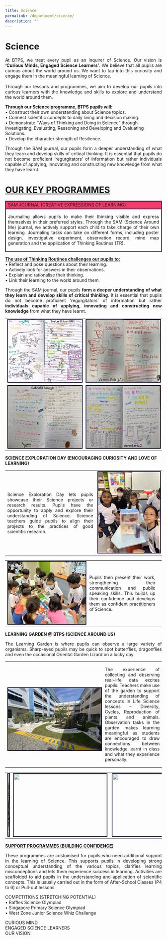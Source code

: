 ```yaml
---
title: Science
permalink: /department/science/
description: ""
---
```

# Science

<p align="justify">At BTPS, we treat every pupil as an inquirer of Science. Our vision is <strong>‘Curious Minds, Engaged Science Learners’</strong>. We believe that all pupils are curious about the world around us. We want to tap into this curiosity and engage them in the meaningful learning of Science. <br><br>
Through our lessons and programmes, we aim to develop our pupils into curious learners with the knowledge and skills to explore and understand the world around them. </p>


<b><u>Through our Science programme, BTPS pupils will: </u></b><br>
•	 Construct their own understanding about Science topics.<br>
•	 Connect scientific concepts to daily living and decision making.<br>
• 	Demonstrate “Ways of Thinking and Doing in Science” through Investigating, Evaluating, Reasoning and Developing and Evaluating Solutions. <br>
•	 Develop the character strength of Resilience.<p></p>

<p align="justify">
Through the SAM journal, our pupils form a deeper understanding of what they learn and develop skills of critical thinking. It is essential that pupils do not become proficient ‘regurgitators’ of information but rather individuals capable of applying, innovating and constructing new knowledge from what they have learnt.</p>

# <u> OUR KEY PROGRAMMES</u>
<table><tbody><tr><td style="border:2px solid #1e1851; background-color:#ef3e6a;">SAM JOURNAL (CREATIVE EXPRESSIONS OF LEARNING)</td></tr>
<tr><td style="border:2px solid #1e1851;"><p align="justify">
Journaling allows pupils to make their thinking visible and express themselves in their preferred styles. Through the SAM (Science Around Me) journal, we actively support each child to take charge of their own learning. Journaling tasks can take on different forms, including poster design, investigative experiment, observation record, mind map generation and the application of Thinking Routines (TR).  </p></td></tr></tbody></table>

<p align="justify">
<u><b>The use of Thinking Routines challenges our pupils to:</b></u><br>
• 	Reflect and pose questions about their learning. <br>
• 	Actively look for answers in their observations. <br>
• 	Explain and rationalise their thinking.<br>
• 	Link their learning to the world around them. <br></p>

<p align="justify">
Through the SAM journal, our pupils <strong>form a deeper understanding of what they learn and develop skills of critical thinking</strong>. It is essential that pupils do not become proficient ‘regurgitators’ of information but rather <strong>individuals capable of applying, innovating and constructing new knowledge</strong> from what they have learnt.</p>

<table>
<tbody><tr><td><img style="border:2px solid #0A0B30; width:300px;height:200px;" src="/images/sci001.png"></td><td><img style="border:2px solid #0A0B30; width:300px;height:200px;" src="/images/sci002.png"></td></tr>

<tr><td><img style="border:2px solid #0A0B30; width:300px;height:200px;" src="/images/sci003.png"></td><td><img style="border:2px solid #0A0B30; width:300px;height:200px;" src="/images/sci004.png"></td></tr>
</tbody></table>
<b>SCIENCE EXPLORATION DAY (ENCOURAGING CURIOSITY AND LOVE OF LEARNING)</b>
<table><tbody><tr><td><p align="justify">
Science Exploration Day lets pupils showcase their Science projects or research results. Pupils have the opportunity to apply and explore their understanding of Science. 
Science teachers guide pupils to align their projects to the practices of good scientific research.</p></td><td width="200"><img style="border:2px solid #0A0B30; width:200px;height:260px;" src="/images/sci006.jpg"></td></tr></tbody></table><table><tbody><tr><td width="250"><img style="border:2px solid #0A0B30; width:300px;height:200px;" src="/images/sci005.jpg"></td><td><p align="justify">Pupils then present their work, strengthening their communication and public speaking skills. This builds up their confidence and develops them as confident practitioners of Science. </p></td><td></td></tr></tbody></table>

<b>LEARNING GARDEN @ BTPS (SCIENCE AROUND US)</b>
<p align="justify">
The Learning Garden is where pupils can observe a large variety of organisms. Sharp-eyed pupils may be quick to spot butterflies, dragonflies and even the occasional Oriental Garden Lizard on a lucky day. </p>
<table>
<tbody><tr><td width="300"><br><br><img style="border:2px solid #0A0B30; width:300px;height:200px;" src="/images/sci007.jpg"></td><td><p align="justify">
The experience of collecting and observing real-life data excites pupils. Teachers make use of the garden to support the understanding of concepts in Life Science lessons – Diversity, Cycles, Reproduction of plants and animals. Observation tasks in the garden makes learning meaningful as students are encouraged to draw connections between knowledge learnt in class and what they experience personally.  </p></td></tr></tbody></table>
<table>
<tbody><tr><td><img style="border:2px solid #0A0B30; width:300px;height:200px;" src="/images/sci008.jpg"></td><td><img style="border:2px solid #0A0B30; width:300px;height:200px;" src="/images/sci009.jpg"></td><td><img style="border:2px solid #0A0B30; width:300px;height:200px;" src="/images/sci010.jpg"></td></tr>
</tbody></table>

<u><b>SUPPORT PROGRAMMES (BUILDING CONFIDENCE)</b></u>

<p align="justify">
These programmes are customised for pupils who need additional support in the learning of Science. This supports pupils in developing strong conceptual understanding of the various topics, clarifies learning misconceptions and lets them experience success in learning. 
Activities are scaffolded to aid pupils in the understanding and application of scientific concepts. This is usually carried out in the form of After-School Classes (P4 to 6) or Pull-out lessons.</p>

COMPETITIONS (STRETCHING POTENTIAL) <br>
• 	Raffles Science Olympiad <br>
• 	Singapore Primary Science Olympiad<br>
• 	West Zone Junior Science Whiz Challenge

<p align="justify">CURIOUS MIND<br>
ENGAGED SCIENCE LEARNERS <br>
OUR VISION</p>